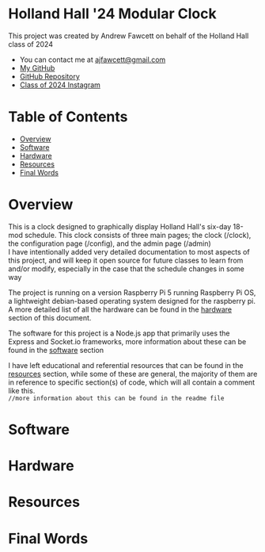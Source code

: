 # Holland Hall '24 Modular Clock
This project was created by Andrew Fawcett on behalf of the Holland Hall class of 2024  
 - You can contact me at ajfawcett@gmail.com   
 - [My GitHub](https://github.com/foocett)
 - [GitHub Repository](https://github.com/foocett/mod-clock)
 - [Class of 2024 Instagram](https://www.instagram.com/hhdutch24?igsh=bTNlNGsxYjdndnlx)


# Table of Contents
- [Overview](#Overview)
- [Software](#Software)
- [Hardware](#Hardware)
- [Resources](#Resources)
- [Final Words](#Final-Words)

# Overview
This is a clock designed to graphically display Holland Hall's six-day 18-mod schedule.
This clock consists of three main pages; the clock (/clock), the configuration page (/config), 
and the admin page (/admin)  
I have intentionally added very detailed documentation to most aspects of this project, and 
will keep it open source for future classes to learn from and/or modify, especially in the case
that the schedule changes in some way

The project is running on a version Raspberry Pi 5 running Raspberry Pi OS, a lightweight
debian-based operating system designed for the raspberry pi. A more detailed list of all the 
hardware can be found in the [hardware](#hardware) section of this document.

The software for this project is a Node.js app that primarily uses the Express and Socket.io 
frameworks, more information about these can be found in the [software](#software) section  

I have left educational and referential resources that can be found in the [resources](#resources) section,
while some of these are general, the majority of them are in reference to specific section(s) of code, which will
all contain a comment like this.    
`//more information about this can be found in the readme file`


# Software


# Hardware


# Resources


# Final Words